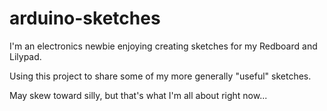 # arduino-sketches
I'm an electronics newbie enjoying creating sketches for my Redboard and Lilypad.

Using this project to share some of my more generally "useful" sketches.

May skew toward silly, but that's what I'm all about right now...
